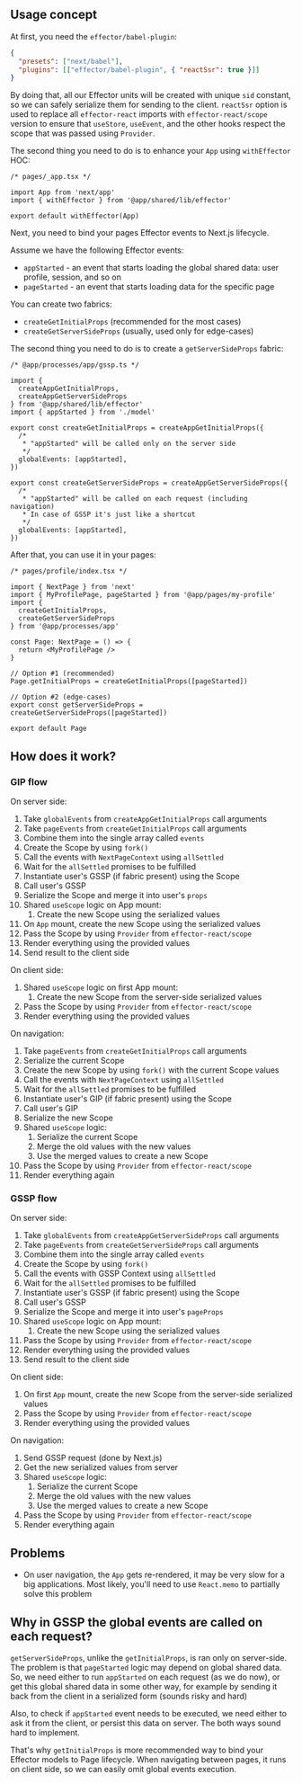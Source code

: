 ## Usage concept

At first, you need the `effector/babel-plugin`:

```json
{
  "presets": ["next/babel"],
  "plugins": [["effector/babel-plugin", { "reactSsr": true }]]
}
```

By doing that, all our Effector units will be created with unique `sid` constant, so we can safely serialize them for sending to the client. `reactSsr` option is used to replace all `effector-react` imports with `effector-react/scope` version to ensure that `useStore`, `useEvent`, and the other hooks respect the scope that was passed using `Provider`.

The second thing you need to do is to enhance your `App` using `withEffector` HOC:

```tsx
/* pages/_app.tsx */

import App from 'next/app'
import { withEffector } from '@app/shared/lib/effector'

export default withEffector(App)
```

Next, you need to bind your pages Effector events to Next.js lifecycle.

Assume we have the following Effector events:

- `appStarted` - an event that starts loading the global shared data: user profile, session, and so on
- `pageStarted` - an event that starts loading data for the specific page

You can create two fabrics:

- `createGetInitialProps` (recommended for the most cases)
- `createGetServerSideProps` (usually, used only for edge-cases)

The second thing you need to do is to create a `getServerSideProps` fabric:

```tsx
/* @app/processes/app/gssp.ts */

import {
  createAppGetInitialProps,
  createAppGetServerSideProps
} from '@app/shared/lib/effector'
import { appStarted } from './model'

export const createGetInitialProps = createAppGetInitialProps({
  /*
   * "appStarted" will be called only on the server side
   */
  globalEvents: [appStarted],
})

export const createGetServerSideProps = createAppGetServerSideProps({
  /*
   * "appStarted" will be called on each request (including navigation)
   * In case of GSSP it's just like a shortcut
   */
  globalEvents: [appStarted],
})
```

After that, you can use it in your pages:

```tsx
/* pages/profile/index.tsx */

import { NextPage } from 'next'
import { MyProfilePage, pageStarted } from '@app/pages/my-profile'
import {
  createGetInitialProps,
  createGetServerSideProps
} from '@app/processes/app'

const Page: NextPage = () => {
  return <MyProfilePage />
}

// Option #1 (recommended)
Page.getInitialProps = createGetInitialProps([pageStarted])

// Option #2 (edge-cases)
export const getServerSideProps = createGetServerSideProps([pageStarted])

export default Page
```

## How does it work?

### GIP flow

On server side:

1. Take `globalEvents` from `createAppGetInitialProps` call arguments
2. Take `pageEvents` from `createGetInitialProps` call arguments
3. Combine them into the single array called `events`
4. Create the Scope by using `fork()`
5. Call the events with `NextPageContext` using `allSettled`
6. Wait for the `allSettled` promises to be fulfilled
7. Instantiate user's GSSP (if fabric present) using the Scope
8. Call user's GSSP
9. Serialize the Scope and merge it into user's `props`
10. Shared `useScope` logic on App mount:
    1. Create the new Scope using the serialized values
11. On `App` mount, create the new Scope using the serialized values
12. Pass the Scope by using `Provider` from `effector-react/scope`
13. Render everything using the provided values
14. Send result to the client side

On client side:

1. Shared `useScope` logic on first App mount:
   1. Create the new Scope from the server-side serialized values
2. Pass the Scope by using `Provider` from `effector-react/scope`
3. Render everything using the provided values

On navigation:

1. Take `pageEvents` from `createGetInitialProps` call arguments
2. Serialize the current Scope
3. Create the new Scope by using `fork()` with the current Scope values
4. Call the events with `NextPageContext` using `allSettled`
5. Wait for the `allSettled` promises to be fulfilled
6. Instantiate user's GIP (if fabric present) using the Scope
7. Call user's GIP
8. Serialize the new Scope
9. Shared `useScope` logic:
   1. Serialize the current Scope
   2. Merge the old values with the new values
   3. Use the merged values to create a new Scope
10. Pass the Scope by using `Provider` from `effector-react/scope`
11. Render everything again

### GSSP flow

On server side:

1. Take `globalEvents` from `createAppGetServerSideProps` call arguments
2. Take `pageEvents` from `createGetServerSideProps` call arguments
3. Combine them into the single array called `events`
4. Create the Scope by using `fork()`
5. Call the events with GSSP Context using `allSettled`
6. Wait for the `allSettled` promises to be fulfilled
7. Instantiate user's GSSP (if fabric present) using the Scope
8. Call user's GSSP
9. Serialize the Scope and merge it into user's `pageProps`
10. Shared `useScope` logic on App mount:
    1. Create the new Scope using the serialized values
11. Pass the Scope by using `Provider` from `effector-react/scope`
12. Render everything using the provided values
13. Send result to the client side

On client side:

1. On first `App` mount, create the new Scope from the server-side serialized values
2. Pass the Scope by using `Provider` from `effector-react/scope`
3. Render everything using the provided values

On navigation:

1. Send GSSP request (done by Next.js)
2. Get the new serialized values from server
3. Shared `useScope` logic:
   1. Serialize the current Scope
   2. Merge the old values with the new values
   3. Use the merged values to create a new Scope
4. Pass the Scope by using `Provider` from `effector-react/scope`
5. Render everything again

## Problems

- On user navigation, the `App` gets re-rendered, it may be very slow for a big applications. Most likely, you'll need to use `React.memo` to partially solve this problem

## Why in GSSP the global events are called on each request?

`getServerSideProps`, unlike the `getInitialProps`, is ran only on server-side. The problem is that `pageStarted` logic may depend on global shared data. So, we need either to run `appStarted` on each request (as we do now), or get this global shared data in some other way, for example by sending it back from the client in a serialized form (sounds risky and hard)

Also, to check if `appStarted` event needs to be executed, we need either to ask it from the client, or persist this data on server. The both ways sound hard to implement.

That's why `getInitialProps` is more recommended way to bind your Effector models to Page lifecycle. When navigating between pages, it runs on client side, so we can easily omit global events execution.